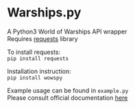 # Warships.py  
A  Python3 World of Warships API wrapper  
Requires [requests](http://docs.python-requests.org/en/master/) library    

To install requests:  
``pip install requests``    

Installation instruction:  
``pip install wowspy``    

Example usage can be found in ``example.py``  
Please consult official documentation [here](https://developers.wargaming.net/reference)

